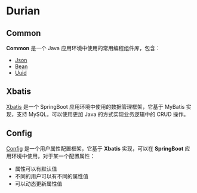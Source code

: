 # Durian

## Common

**Common** 是一个 Java 应用环境中使用的常用编程组件库，包含：

* [Json](https://github.com/njdi/durian/wiki/Durian-Common-Json)
* [Bean]()
* [Uuid]()

## Xbatis

[Xbatis](https://github.com/njdi/durian/wiki/Xbatis%EF%BC%9ASpringBoot-%E6%95%B0%E6%8D%AE%E7%AE%A1%E7%90%86%E6%A1%86%E6%9E%B6) 是一个 SpringBoot 应用环境中使用的数据管理框架，它基于 MyBatis 实现，支持 MySQL，可以使用更加 Java
的方式实现业务逻辑中的 CRUD 操作。

## Config

[Config](https://github.com/njdi/durian/wiki/Config%EF%BC%9A%E7%94%A8%E6%88%B7%E5%B1%9E%E6%80%A7%E9%85%8D%E7%BD%AE%E6%A1%86%E6%9E%B6) 是一个用户属性配置框架，它基于 **Xbatis** 实现，可以在 **SpringBoot** 应用环境中使用，对于某一个配置属性：

* 属性可以有默认值
* 不同的用户可以有不同的属性值
* 可以动态更新属性值
